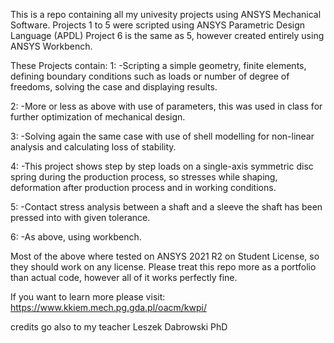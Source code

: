 This is a repo containing all my univesity projects using ANSYS Mechanical Software.
Projects 1 to 5 were scripted using ANSYS Parametric Design Language (APDL)
Project 6 is the same as 5, however created entirely using ANSYS Workbench.

These Projects contain:
1: -Scripting a simple geometry, finite elements, defining boundary conditions such as loads or number of degree of freedoms, solving the case and displaying results.

2: -More or less as above with use of parameters, this was used in class for further optimization of mechanical design.

3: -Solving again the same case with use of shell modelling for non-linear analysis and calculating loss of stability.

4: -This project shows step by step loads on a single-axis symmetric disc spring during the production process, so stresses while shaping, deformation after production process
    and in working conditions.

5: -Contact stress analysis between a shaft and a sleeve the shaft has been pressed into with given tolerance.

6: -As above, using workbench.

Most of the above where tested on ANSYS 2021 R2 on Student License, so they should work on any license.
Please treat this repo more as a portfolio than actual code, however all of it works perfectly fine.

If you want to learn more please visit:
https://www.kkiem.mech.pg.gda.pl/oacm/kwpi/

credits go also to my teacher Leszek Dabrowski PhD
